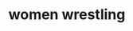 ---
layout: people&body
title: women wrestling
emoji: women_wrestling
permalink: 🤼‍♀️.html
image: assets/img/3moji/women_wrestling.png
---